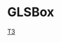 # GLSBox
[ТЗ](https://docs.google.com/document/d/1QUpfQt4h9RDMwqIgm_5FZvnt-oEvOdpM1T7kRVN421c/edit?usp=sharing)
